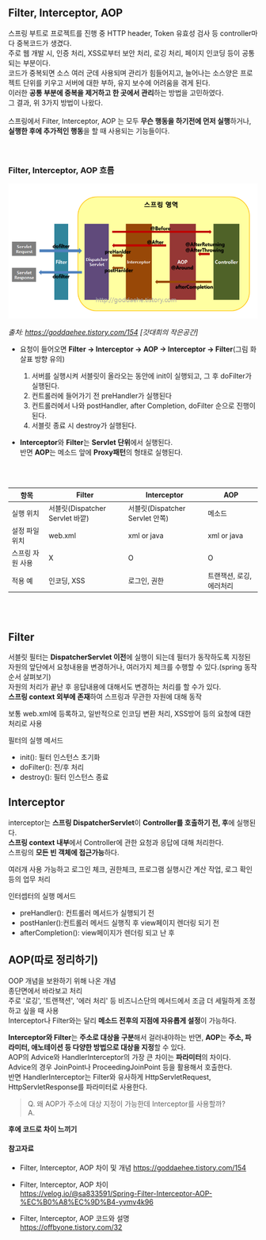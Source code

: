 ## Filter, Interceptor, AOP 

스프링 부트로 프로젝트를 진행 중 HTTP header, Token 유효성 검사 등 controller마다 중복코드가 생겼다.   
주로 웹 개발 시, 인증 처리, XSS로부터 보안 처리, 로깅 처리, 페이지 인코딩 등이 공통되는 부분이다.      
코드가 중복되면 소스 여러 군데 사용되며 관리가 힘들어지고, 늘어나는 소스양은 프로젝트 단위를 키우고 서버에 대한 부하, 유지 보수에 어려움을 겪게 된다.   
이러한 **공통 부분에 중복을 제거하고 한 곳에서 관리**하는 방법을 고민하였다.   
그 결과, 위 3가지 방법이 나왔다.   
<br/>
스프링에서 Filter, Interceptor, AOP 는 모두 **무슨 행동을 하기전에 먼저 실행**하거나, **실행한 후에 추가적인 행동**을 할 때 사용되는 기능들이다.   
<br/>
<br/>
### Filter, Interceptor, AOP 흐름
![Filter,Interceptor, AOP flow](./img/filterNinterceptorNAOP.png)

*출처: https://goddaehee.tistory.com/154 [갓대희의 작은공간]*
<br/>

- 요청이 들어오면 **Filter → Interceptor → AOP → Interceptor → Filter**(그림 화살표 방향 유의)
   1. 서버를 실행시켜 서블릿이 올라오는 동안에 init이 실행되고, 그 후 doFilter가 실행된다. 
   2. 컨트롤러에 들어가기 전 preHandler가 실행된다
   3. 컨트롤러에서 나와 postHandler, after Completion, doFilter 순으로 진행이 된다.
   4. 서블릿 종료 시 destroy가 실행된다.
   
- **Interceptor**와 **Filter**는 **Servlet 단위**에서 실행된다.   
반면 **AOP**는 메소드 앞에 **Proxy패턴**의 형태로 실행된다.
<br/>
<br/>

|항목|Filter|Interceptor|AOP|
|------|------|---|---|
|실행 위치|서블릿(Dispatcher Servlet 바깥)|서블릿(Dispatcher Servlet 안쪽)|메소드|
|설정 파일 위치|web.xml|xml or java|xml or java|
|스프링 자원 사용|X|O|O|
|적용 예|인코딩, XSS|로그인, 권한|트랜잭션, 로깅, 에러처리|
<br/>
<br/>

## Filter
서블릿 필터는 **DispatcherServlet 이전**에 실행이 되는데 필터가 동작하도록 지정된 자원의 앞단에서 요청내용을 변경하거나,  여러가지 체크를 수행할 수 있다.(spring 동작 순서 살펴보기)   
자원의 처리가 끝난 후 응답내용에 대해서도 변경하는 처리를 할 수가 있다.   
**스프링 context 외부에 존재**하여 스프링과 무관한 자원에 대해 동작   
   
보통 web.xml에 등록하고, 일반적으로 인코딩 변환 처리, XSS방어 등의 요청에 대한 처리로 사용   

필터의 실행 메서드
- init(): 필터 인스턴스 초기화
- doFilter(): 전/후 처리
- destroy(): 필터 인스턴스 종료
   
   
## Interceptor
interceptor는 **스프링 DispatcherServlet**이 **Controller를 호출하기 전, 후**에 실행된다.   
**스프링 context 내부**에서 Controller에 관한 요청과 응답에 대해 처리한다.   
스프링의 **모든 빈 객체에 접근가능**하다.   
   
여러개 사용 가능하고 로그인 체크, 권한체크, 프로그램 실행시간 계산 작업, 로그 확인 등의 업무 처리   
   
인터셉터의 실행 메서드
- preHandler(): 컨트롤러 메서드가 실행되기 전
- postHanler():컨트롤러 메서드 실행직 후 view페이지 렌더링 되기 전
- afterCompletion(): view페이지가 렌더링 되고 난 후
   
   
## AOP(따로 정리하기)
OOP 개념을 보완하기 위해 나온 개념    
종단면에서 바라보고 처리   
주로 '로깅', '트랜잭션', '에러 처리' 등 비즈니스단의 메서드에서 조금 더 세밀하게 조정하고 싶을 때 사용   
Interceptor나 Filter와는 달리 **메소드 전후의 지점에 자유롭게 설정**이 가능하다.   
    
**Interceptor와 Filter**는 **주소로 대상을 구분**해서 걸러내야하는 반면, **AOP**는 **주소, 파라미터, 애노테이션 등 다양한 방법으로 대상을 지정**할 수 있다.   
AOP의 Advice와 HandlerInterceptor의 가장 큰 차이는 **파라미터**의 차이다.   
Advice의 경우 JoinPoint나 ProceedingJoinPoint 등을 활용해서 호출한다.   
반면 HandlerInterceptor는 Filter와 유사하게 HttpServletRequest, HttpServletResponse를 파라미터로 사용한다.

> Q. 왜 AOP가 주소에 대상 지정이 가능한데 Interceptor를 사용할까?    
A.


**후에 코드로 차이 느끼기**

#### 참고자료
- Filter, Interceptor, AOP 차이 및 개념
https://goddaehee.tistory.com/154   
   
- Filter, Interceptor, AOP 차이   
https://velog.io/@sa833591/Spring-Filter-Interceptor-AOP-%EC%B0%A8%EC%9D%B4-yvmv4k96   
   
- Filter, Interceptor, AOP 코드와 설명   
https://offbyone.tistory.com/32   

